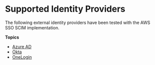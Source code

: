 # Supported Identity Providers<a name="supported-idps"></a>

The following external identity providers have been tested with the AWS SSO SCIM implementation\.

**Topics**
+ [Azure AD](azure-ad-idp.md)
+ [Okta](okta-idp.md)
+ [OneLogin](onelogin-idp.md)